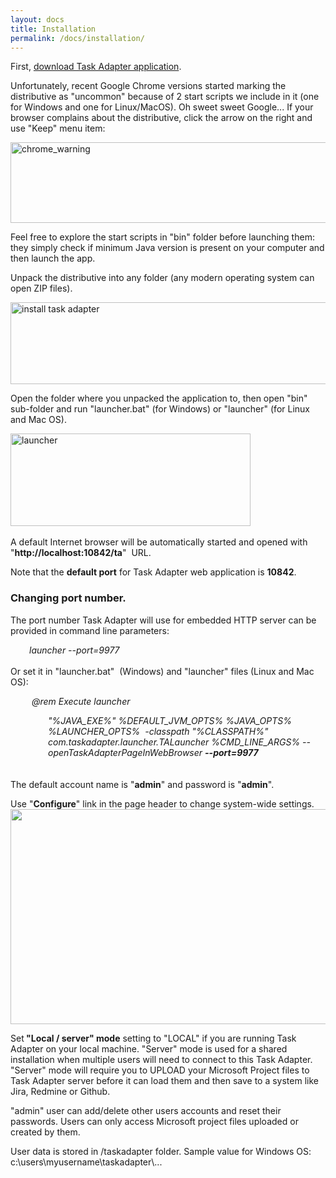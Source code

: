 ```yaml
---
layout: docs
title: Installation
permalink: /docs/installation/
---
```


<p>First, <a href="/download">download Task Adapter application</a>.</p>
<p>Unfortunately, recent Google Chrome versions started marking the distributive as "uncommon" because of 2 start scripts we include in it (one for Windows and one for Linux/MacOS). Oh sweet sweet Google... If your browser complains about the distributive, click the arrow on the right and use "Keep" menu item:</p>
<p><a href="http://www.taskadapter.com/wp-content/uploads/2012/05/chrome_warning.png"><img class="alignnone size-full wp-image-776" src="http://www.taskadapter.com/wp-content/uploads/2012/05/chrome_warning.png" alt="chrome_warning" width="544" height="129" /></a></p>
<p>Feel free to explore the start scripts in "bin" folder before launching them: they simply check if minimum Java version is present on your computer and then launch the app.</p>
<p>Unpack the distributive into any folder (any modern operating system can open ZIP files).</p>
<p><a href="http://www.taskadapter.com/wp-content/uploads/2012/05/install.png"><img class="alignnone size-full wp-image-444" title="install" src="http://www.taskadapter.com/wp-content/uploads/2012/05/install.png" alt="install task adapter" width="607" height="131" /></a></p>
<p>Open the folder where you unpacked the application to, then open "bin" sub-folder and run "launcher.bat" (for Windows) or "launcher" (for Linux and Mac OS).</p>
<p><a href="http://www.taskadapter.com/user-guide/installation/launcher/" rel="attachment wp-att-565"><img class="alignnone size-full wp-image-565" src="http://www.taskadapter.com/wp-content/uploads/2012/05/launcher.png" alt="launcher" width="384" height="148" /><br />
</a><br />
A default Internet browser will be automatically started and opened with "<strong>http://localhost:10842/ta</strong>" &nbsp;URL.</p>
<p>Note that the <strong>default port</strong> for Task Adapter web application is <strong>10842</strong>.</p>

### Changing port number.

The port number Task Adapter will use for embedded HTTP server can be provided in command line parameters:</p>
<div style="padding-left: 30px;"><em>launcher --port=9977<b><br />
</b></em></div><br />
Or set it in "launcher.bat" &nbsp;(Windows) and "launcher" files (Linux and Mac OS):</p>
<p style="padding-left: 30px;"><em>&nbsp;@rem Execute launcher</em></p></p>
<div style="padding-left: 30px;">
<div style="padding-left: 30px;"><em>"%JAVA_EXE%" %DEFAULT_JVM_OPTS% %JAVA_OPTS% %LAUNCHER_OPTS% &nbsp;-classpath "%CLASSPATH%" com.taskadapter.launcher.<wbr />TALauncher %CMD_LINE_ARGS% --<wbr />openTaskAdapterPageInWebBrowse<wbr />r <strong>--port=9977</strong></em></div><br />
</div><br />
The default account name is "<strong>admin</strong>" and password is "<strong>admin</strong>".</p>
<p>Use "<strong>Configure</strong>" link in the page header to change system-wide settings.<img class="alignnone size-full wp-image-446" title="settings" src="http://www.taskadapter.com/wp-content/uploads/2012/05/settings.png" alt="" width="514" height="344" /></p>
<p>Set<strong> "Local / server" mode</strong> setting to "LOCAL" if you are running Task Adapter on your local machine. "Server" mode is used for a shared installation when multiple users will need to connect to this Task Adapter. "Server" mode will require you to UPLOAD your Microsoft Project files to Task Adapter server before it can load them and then save to a system like Jira, Redmine or Github.</p>
<p>"admin" user can add/delete other users accounts and reset their passwords. Users can only access Microsoft project files uploaded or created by them.</p>
<p>User data is stored in <user home>/taskadapter folder. Sample value for Windows OS: c:\users\myusername\taskadapter\...</p>
